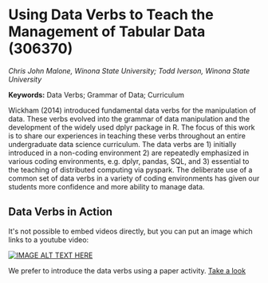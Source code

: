 
# Using Data Verbs to Teach the Management of Tabular Data (306370)
*Chris John Malone, Winona State University; Todd Iverson, Winona State University*

**Keywords:** Data Verbs; Grammar of Data; Curriculum

Wickham (2014) introduced fundamental data verbs for the manipulation of data. These verbs evolved into the grammar of data manipulation and the development of the widely used dplyr package in R. The focus of this work is to share our experiences in teaching these verbs throughout an entire undergraduate data science curriculum. The data verbs are 1) initially introduced in a non-coding environment 2) are repeatedly emphasized in various coding environments, e.g. dplyr, pandas, SQL, and 3) essential to the teaching of distributed computing via pyspark. The deliberate use of a common set of data verbs in a variety of coding environments has given our students more confidence and more ability to manage data. 

## Data Verbs in Action

It's not possible to embed videos directly, but you can put an image which links to a youtube video:

[![IMAGE ALT TEXT HERE](https://img.youtube.com/vi/i2JmOiAF31U/0.jpg)](https://www.youtube.com/watch?v=i2JmOiAF31U) 

We prefer to introduce the data verbs using a paper activity.  [Take a look](https://youtu.be/i2JmOiAF31U)
